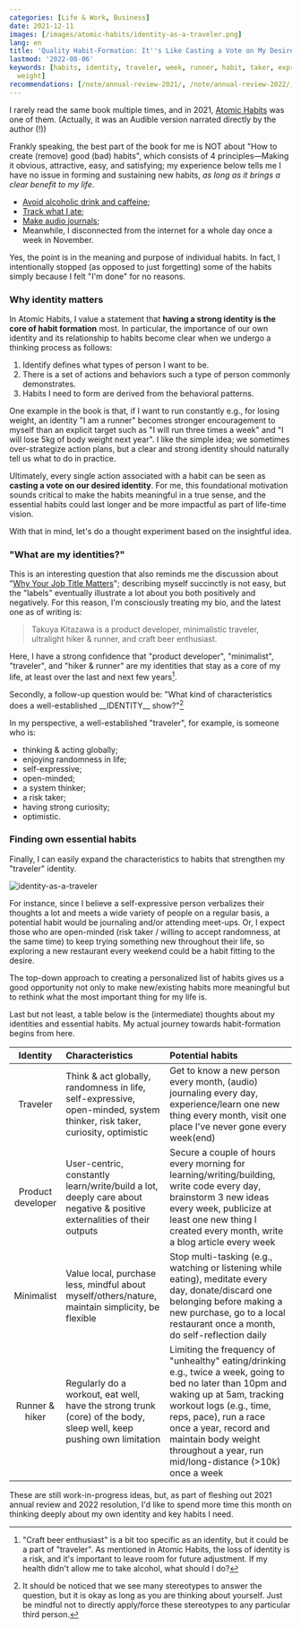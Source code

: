 ```yaml
---
categories: [Life & Work, Business]
date: 2021-12-11
images: [/images/atomic-habits/identity-as-a-traveler.png]
lang: en
title: 'Quality Habit-Formation: It''s Like Casting a Vote on My Desired Identity'
lastmod: '2022-08-06'
keywords: [habits, identity, traveler, week, runner, habit, taker, expressive, month,
  weight]
recommendations: [/note/annual-review-2021/, /note/annual-review-2022/, /note/definition-of-done/]
---
```

 
I rarely read the same book multiple times, and in 2021, [Atomic Habits](https://jamesclear.com/atomic-habits) was one of them. (Actually, it was an Audible version narrated directly by the author (!))
 
Frankly speaking, the best part of the book for me is NOT about "How to create (remove) good (bad) habits", which consists of 4 principles&mdash;Making it obvious, attractive, easy, and satisfying; my experience below tells me I have no issue in forming and sustaining new habits, *as long as it brings a clear benefit to my life*.
 
- [Avoid alcoholic drink and caffeine](/note/unusual-drinking-and-eating-habits/);
- [Track what I ate](/note/sustainable-diets/);
- [Make audio journals](/note/audio-journaling/);
- Meanwhile, I disconnected from the internet for a whole day once a week in November.
 
Yes, the point is in the meaning and purpose of individual habits. In fact, I intentionally stopped (as opposed to just forgetting) some of the habits simply because I felt "I'm done" for no reasons.
 
### Why identity matters
 
In Atomic Habits, I value a statement that **having a strong identity is the core of habit formation** most. In particular, the importance of our own identity and its relationship to habits become clear when we undergo a thinking process as follows:
 
1. Identify defines what types of person I want to be.
2. There is a set of actions and behaviors such a type of person commonly demonstrates.
3. Habits I need to form are derived from the behavioral patterns.
 
One example in the book is that, if I want to run constantly e.g., for losing weight, an identity "I am a runner" becomes stronger encouragement to myself than an explicit target such as "I will run three times a week" and "I will lose 5kg of body weight next year". I like the simple idea; we sometimes over-strategize action plans, but a clear and strong identity should naturally tell us what to do in practice.
 
Ultimately, every single action associated with a habit can be seen as **casting a vote on our desired identity**. For me, this foundational motivation sounds critical to make the habits meaningful in a true sense, and the essential habits could last longer and be more impactful as part of life-time vision.

With that in mind, let's do a thought experiment based on the insightful idea.
 
### "What are my identities?"
 
This is an interesting question that also reminds me the discussion about "[Why Your Job Title Matters](/note/why-job-title-matters/)"; describing myself succinctly is not easy, but the "labels" eventually illustrate a lot about you both positively and negatively. For this reason, I'm consciously treating my bio, and the latest one as of writing is:
 
> Takuya Kitazawa is a product developer, minimalistic traveler, ultralight hiker & runner, and craft beer enthusiast.
 
Here, I have a strong confidence that "product developer", "minimalist", "traveler", and "hiker & runner" are my identities that stay as a core of my life, at least over the last and next few years[^1].
 
Secondly, a follow-up question would be: "What kind of characteristics does a well-established \_\_IDENTITY\_\_ show?"[^2]
 
In my perspective, a well-established "traveler", for example, is someone who is:
 
- thinking & acting globally;
- enjoying randomness in life;
- self-expressive;
- open-minded;
- a system thinker;
- a risk taker;
- having strong curiosity;
- optimistic.
 
### Finding own essential habits
 
Finally, I can easily expand the characteristics to habits that strengthen my "traveler" identity.
 
![identity-as-a-traveler](/images/atomic-habits/identity-as-a-traveler.png)
 
For instance, since I believe a self-expressive person verbalizes their thoughts a lot and meets a wide variety of people on a regular basis, a potential habit would be journaling and/or attending meet-ups. Or, I expect those who are open-minded (risk taker / willing to accept randomness, at the same time) to keep trying something new throughout their life, so exploring a new restaurant every weekend could be a habit fitting to the desire.
 
The top-down approach to creating a personalized list of habits gives us a good opportunity not only to make new/existing habits more meaningful but to rethink what the most important thing for my life is.
 
Last but not least, a table below is the (intermediate) thoughts about my identities and essential habits. My actual journey towards habit-formation begins from here.
 
|Identity|Characteristics|Potential habits|
|:---:|:---|:---|
|Traveler|Think & act globally, randomness in life, self-expressive, open-minded, system thinker, risk taker, curiosity, optimistic|Get to know a new person every month, (audio) journaling every day, experience/learn one new thing every month, visit one place I've never gone every week(end)|
|Product developer|User-centric, constantly learn/write/build a lot, deeply care about negative & positive externalities of their outputs|Secure a couple of hours every morning for learning/writing/building, write code every day, brainstorm 3 new ideas every week, publicize at least one new thing I created every month, write a blog article every week|
|Minimalist|Value local, purchase less, mindful about myself/others/nature, maintain simplicity, be flexible|Stop multi-tasking (e.g., watching or listening while eating), meditate every day, donate/discard one belonging before making a new purchase, go to a local restaurant once a month, do self-reflection daily|
|Runner & hiker|Regularly do a workout, eat well, have the strong trunk (core) of the body, sleep well, keep pushing own limitation|Limiting the frequency of "unhealthy" eating/drinking e.g., twice a week, going to bed no later than 10pm and waking up at 5am, tracking workout logs (e.g., time, reps, pace), run a race once a year, record and maintain body weight throughout a year, run mid/long-distance (>10k) once a week|
 
These are still work-in-progress ideas, but, as part of fleshing out 2021 annual review and 2022 resolution, I'd like to spend more time this month on thinking deeply about my own identity and key habits I need.
 
[^1]: "Craft beer enthusiast" is a bit too specific as an identity, but it could be a part of "traveler". As mentioned in Atomic Habits, the loss of identity is a risk, and it's important to leave room for future adjustment. If my health didn't allow me to take alcohol, what should I do?

[^2]: It should be noticed that we see many stereotypes to answer the question, but it is okay as long as you are thinking about yourself. Just be mindful not to directly apply/force these stereotypes to any particular third person.